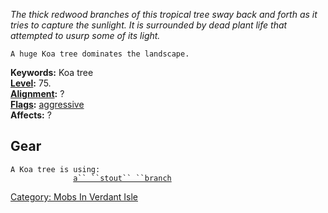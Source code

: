 *The thick redwood branches of this tropical tree sway back and forth as
it tries to capture the sunlight. It is surrounded by dead plant life
that attempted to usurp some of its light.*

`A huge Koa tree dominates the landscape.`

**Keywords:** Koa tree  
**[Level](Level "wikilink"):** 75.  
**[Alignment](Alignment "wikilink"):** ?  
**[Flags](:Category:_Mob_Types "wikilink"):**
[aggressive](aggressive "wikilink")  
**Affects:** ?  

## Gear

`A Koa tree is using:`  
<wield>`              `[`a`` ``stout`` ``branch`](Stout_Branch "wikilink")

[Category: Mobs In Verdant
Isle](Category:_Mobs_In_Verdant_Isle "wikilink")
